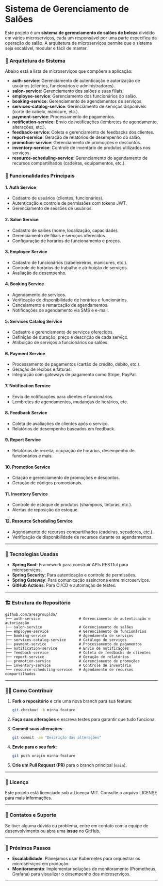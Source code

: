 # Sistema de Gerenciamento de Salões

Este projeto é um **sistema de gerenciamento de salões de beleza** dividido em vários microserviços, cada um responsável por uma parte específica da operação do salão. A arquitetura de microserviços permite que o sistema seja escalável, modular e fácil de manter.

### 🧩 **Arquitetura do Sistema**

Abaixo está a lista de microserviços que compõem a aplicação:

- **auth-service**: Gerenciamento de autenticação e autorização de usuários (clientes, funcionários e administradores).
- **salon-service**: Gerenciamento dos salões e suas filiais.
- **employee-service**: Gerenciamento dos funcionários do salão.
- **booking-service**: Gerenciamento de agendamentos de serviços.
- **services-catalog-service**: Gerenciamento de serviços disponíveis (corte de cabelo, manicure, etc.).
- **payment-service**: Processamento de pagamentos.
- **notification-service**: Envio de notificações (lembretes de agendamento, alterações, etc.).
- **feedback-service**: Coleta e gerenciamento de feedbacks dos clientes.
- **report-service**: Geração de relatórios de desempenho do salão.
- **promotion-service**: Gerenciamento de promoções e descontos.
- **inventory-service**: Controle de inventário de produtos utilizados nos serviços.
- **resource-scheduling-service**: Gerenciamento do agendamento de recursos compartilhados (cadeiras, equipamentos, etc.).

### 📝 **Funcionalidades Principais**

#### **1. Auth Service**
- Cadastro de usuários (clientes, funcionários).
- Autenticação e controle de permissões com tokens JWT.
- Gerenciamento de sessões de usuários.

#### **2. Salon Service**
- Cadastro de salões (nome, localização, capacidade).
- Gerenciamento de filiais e serviços oferecidos.
- Configuração de horários de funcionamento e preços.

#### **3. Employee Service**
- Cadastro de funcionários (cabeleireiros, manicures, etc.).
- Controle de horários de trabalho e atribuição de serviços.
- Avaliação de desempenho.

#### **4. Booking Service**
- Agendamento de serviços.
- Verificação de disponibilidade de horários e funcionários.
- Cancelamento e remarcação de agendamentos.
- Notificações de agendamento via SMS e e-mail.

#### **5. Services Catalog Service**
- Cadastro e gerenciamento de serviços oferecidos.
- Definição de duração, preço e descrição de cada serviço.
- Atribuição de serviços a funcionários ou salões.

#### **6. Payment Service**
- Processamento de pagamentos (cartão de crédito, débito, etc.).
- Geração de recibos e faturas.
- Integração com gateways de pagamento como Stripe, PayPal.

#### **7. Notification Service**
- Envio de notificações para clientes e funcionários.
- Lembretes de agendamentos, mudanças de horários, etc.

#### **8. Feedback Service**
- Coleta de avaliações de clientes após o serviço.
- Relatórios de desempenho baseados em feedback.

#### **9. Report Service**
- Relatórios de receita, ocupação de horários, desempenho de funcionários e mais.

#### **10. Promotion Service**
- Criação e gerenciamento de promoções e descontos.
- Geração de códigos promocionais.

#### **11. Inventory Service**
- Controle de estoque de produtos (shampoos, tinturas, etc.).
- Alertas de reposição de estoque.

#### **12. Resource Scheduling Service**
- Agendamento de recursos compartilhados (cadeiras, secadores, etc.).
- Verificação de disponibilidade de recursos durante os agendamentos.

---

### 🔧 **Tecnologias Usadas**

- **Spring Boot**: Framework para construir APIs RESTful para microserviços.
- **Spring Security**: Para autenticação e controle de permissões.
- **Spring Gateway**: Para comunicação assíncrona entre microserviços.
- **GitHub Actions**: Para CI/CD e automação de testes.

---

### 🏗️ **Estrutura do Repositório**

```plaintext
github.com/aresgrouplda/
├── auth-service                  # Gerenciamento de autenticação e autorização
├── salon-service                 # Gerenciamento de salões
├── employee-service              # Gerenciamento de funcionários
├── booking-service               # Agendamento de serviços
├── services-catalog-service      # Catálogo de serviços
├── payment-service               # Processamento de pagamentos
├── notification-service          # Envio de notificações
├── feedback-service              # Coleta de feedbacks de clientes
├── report-service                # Geração de relatórios
├── promotion-service             # Gerenciamento de promoções
├── inventory-service             # Controle de inventário
└── resource-scheduling-service   # Agendamento de recursos compartilhados
```

---

### 🧑‍💻 **Como Contribuir**

1. **Fork o repositório** e crie uma nova branch para sua feature:
   ```bash
   git checkout -b minha-feature
   ```

2. **Faça suas alterações** e escreva testes para garantir que tudo funciona.
3. **Commit suas alterações**:
   ```bash
   git commit -am "Descrição das alterações"
   ```

4. **Envie para o seu fork**:
   ```bash
   git push origin minha-feature
   ```

5. **Crie um Pull Request (PR)** para o branch principal (`main`).

---

### 📜 **Licença**

Este projeto está licenciado sob a Licença MIT. Consulte o arquivo LICENSE para mais informações.

---

### 💬 **Contatos e Suporte**

Se tiver alguma dúvida ou problema, entre em contato com a equipe de desenvolvimento ou abra uma **issue** no GitHub.

---

### 🚀 **Próximos Passos**

- **Escalabilidade**: Planejamos usar Kubernetes para orquestrar os microserviços em produção.
- **Monitoramento**: Implementar soluções de monitoramento (Prometheus, Grafana) para visualizar o desempenho dos microserviços.

---
